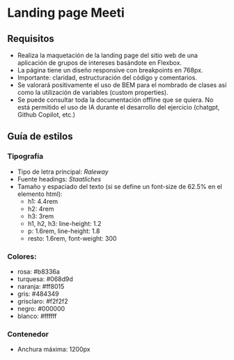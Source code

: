 # Landing page Meeti
## Requisitos 
- Realiza la maquetación de la landing page del sitio web de una aplicación de grupos de intereses basándote en Flexbox.
- La página tiene un diseño responsive con breakpoints en 768px.
- Importante: claridad, estructuración del código y comentarios.
- Se valorará positivamente el uso de BEM para el nombrado de clases así como la utilización de variables (custom properties).
- Se puede consultar toda la documentación offline que se quiera. No está permitido el uso de IA durante el desarrollo del ejercicio (chatgpt, Github Copilot, etc.)

## Guía de estilos
### Tipografía
- Tipo de letra principal: *Raleway*
- Fuente headings: *Staatliches*
- Tamaño y espaciado del texto (si se define un font-size de 62.5% en el elemento html):
  - h1: 4.4rem
  - h2: 4rem
  - h3: 3rem
  - h1, h2, h3: line-height: 1.2
  - p: 1.6rem, line-height: 1.8
  - resto: 1.6rem, font-weight: 300
### Colores: 
- rosa: #b8336a
- turquesa: #068d9d
- naranja: #ff8015
- gris: #484349
- grisclaro: #f2f2f2
- negro: #000000
- blanco: #ffffff

### Contenedor
  - Anchura máxima: 1200px


